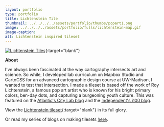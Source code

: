 ```yaml
---
layout: portfolio
type: portfolio
title: Lichtenstein Tile
thumbnail: ../../../../assets/portfolio/thumbs/popart1.png
image: ../../../../assets/portfolio/fulls/lichtenstein-map.gif
image-caption:
alt: Lichtenstein inspired tileset
---
```

[![Lichtenstein Tiles]({{page.image}})](https://api.tiles.mapbox.com/v4/katiekowalsky.236692c1/page.html?access_token=pk.eyJ1Ijoia2F0aWVrb3dhbHNreSIsImEiOiJHR2hfdlBNIn0.GUMLsSnT-SYx4ew7b77kqw#4/39.13/-69.08){:target="blank"}

**About**

I've always been fascinated at the way cartography intersects art and science. So while, I developed lab curriculum on Mapbox Studio and CartoCSS for an advanced cartographic design course at UW-Madison, I wanted to test that intersection. I made a tileset is based off the work of Roy Lichtenstein, a famous pop art artist who is known for his bright primary colors, ben-day dots, and capturing a burgeoning youth culture. This was featured on the [Atlantic's City Lab blog](http://www.citylab.com/design/2015/05/the-world-mapped-as-pop-art/392729/) and the [Independent's i100 blog](http://i100.independent.co.uk/article/when-cartography-meets-pop-art-wonderful-maps-occur--g1e9ZsLcReb).


View the [Lichtenstein tileset](https://api.tiles.mapbox.com/v4/katiekowalsky.236692c1/page.html?access_token=pk.eyJ1Ijoia2F0aWVrb3dhbHNreSIsImEiOiJHR2hfdlBNIn0.GUMLsSnT-SYx4ew7b77kqw#4/39.13/-69.08){:target="blank"} in its full glory.

Or read my series of blogs on making tilesets [here]({{site.baseurl}}/posts/2015/05/25/cartocss-three.html).